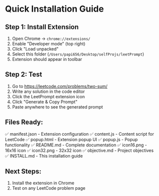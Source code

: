 # Quick Installation Guide

## Step 1: Install Extension
1. Open Chrome → `chrome://extensions/`
2. Enable "Developer mode" (top right)
3. Click "Load unpacked"
4. Select this folder (`/Users/papi656/Desktop/selfProjs/leetPrompt`)
5. Extension should appear in toolbar

## Step 2: Test
1. Go to https://leetcode.com/problems/two-sum/
2. Write any solution in the code editor
3. Click the LeetPrompt extension icon
4. Click "Generate & Copy Prompt"
5. Paste anywhere to see the generated prompt

## Files Ready:
✅ manifest.json - Extension configuration
✅ content.js - Content script for LeetCode
✅ popup.html - Extension popup UI
✅ popup.js - Popup functionality
✅ README.md - Complete documentation
✅ icon16.png - 16x16 icon
✅ icon32.png - 32x32 icon
✅ objective.md - Project objectives
✅ INSTALL.md - This installation guide

## Next Steps:
1. Install the extension in Chrome
2. Test on any LeetCode problem page
